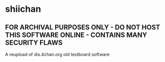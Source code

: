 # shiichan
## FOR ARCHIVAL PURPOSES ONLY - DO NOT HOST THIS SOFTWARE ONLINE - CONTAINS MANY SECURITY FLAWS

 A reupload of dis.4chan.org old textboard software

